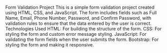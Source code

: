 Form Validation Project
This is a simple form validation project created using HTML, CSS, and JavaScript. The form includes fields such as Full Name, Email, Phone Number, Password, and Confirm Password, with validation rules to ensure that the data entered by the user is correct.
Technologies Used
HTML: For building the structure of the form.
CSS: For styling the form and custom error message styling.
JavaScript: For validating the form fields when the user submits the form.
Bootstrap: For styling the form and making it responsive.
